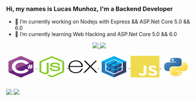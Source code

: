 ### Hi, my names is Lucas Munhoz, I'm a Backend Developer
- 🔭 I’m currently working on Nodejs with Express && ASP.Net Core 5.0 && 6.0
- 🌱 I’m currently learning Web Hacking and ASP.Net Core 5.0 && 6.0

<div align="center">
  <a href="https://github.com/munhoz2k">
  <img height="160em" src="https://github-readme-stats.vercel.app/api?username=munhoz2k&show_icons=true&theme=dark&include_all_commits=true&count_private=true"/>
  <img height="160em" src="https://github-readme-stats.vercel.app/api/top-langs/?username=munhoz2k&layout=compact&langs_count=7&theme=dark"/>
</div>
<div style="display: inline_block"><br>
  <img align="center" alt="Lucas-CSharp" height="60" width="80" src="https://raw.githubusercontent.com/devicons/devicon/master/icons/csharp/csharp-original.svg">
  <img align="center" alt="Lucas-Node" height="60" width="80" src="https://raw.githubusercontent.com/devicons/devicon/master/icons/nodejs/nodejs-original.svg">
  <img align="center" alt="Lucas-Ex" height="60" width="80" src="https://raw.githubusercontent.com/devicons/devicon/master/icons/express/express-original.svg">
  <img align="center" alt="Lucas-Sequelize" height="60" width="80" src="https://raw.githubusercontent.com/devicons/devicon/master/icons/sequelize/sequelize-original.svg">
  <img align="center" alt="Lucas-Js" height="60" width="80" src="https://raw.githubusercontent.com/devicons/devicon/master/icons/javascript/javascript-plain.svg">
  <img align="center" alt="Lucas-Python" height="60" width="80" src="https://raw.githubusercontent.com/devicons/devicon/master/icons/python/python-original.svg">

</div>
  
  ##
 
<div> 
  <a href = "mailto:lucasmunhozarruda@gmail.com"><img src="https://img.shields.io/badge/-Gmail-%23333?style=for-the-badge&logo=gmail&logoColor=white" target="_blank"></a>
  <a href="https://www.linkedin.com/in/lucas-munhoz-b946131a5/" target="_blank"><img src="https://img.shields.io/badge/-LinkedIn-%230077B5?style=for-the-badge&logo=linkedin&logoColor=white" target="_blank"></a> 
</div>
